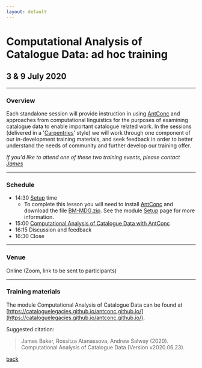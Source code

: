 ```yaml
---
layout: default
---
```


# Computational Analysis of Catalogue Data: ad hoc training

## 3 & 9 July 2020

______
### Overview

Each standalone session will provide instruction in using [AntConc](http://www.laurenceanthony.net/software/antconc/) and approaches from computational linguistics for the purposes of examining catalogue data to enable important catalogue related work. In the sessions (delivered in a '[Carpentries](https://carpentries.org/)' style) we will work through one component of our in-development training materials, and seek feedback in order to better understand the needs of community and further develop our training offer.

*If you'd like to attend one of these two training events, please contact [James](http://www.sussex.ac.uk/profiles/371022)*

______
### Schedule

- 14:30 [Setup](https://cataloguelegacies.github.io/antconc.github.io/setup.html) time
	- To complete this lesson you will need to install [AntConc](http://www.laurenceanthony.net/software/antconc/) and download the file [BM-MDG.zip](https://github.com/CatalogueLegacies/antconc.github.io/blob/gh-pages/data/BM-MDG.zip). See the module [Setup](https://cataloguelegacies.github.io/antconc.github.io/setup.html) page for more information.
- 15:00 [Computational Analysis of Catalogue Data with AntConc](https://cataloguelegacies.github.io/antconc.github.io)
- 16:15 Discussion and feedback
- 16:30 Close

______
### Venue

Online (Zoom, link to be sent to participants)

______
### Training materials

The module Computational Analysis of Catalogue Data can be found at [https://cataloguelegacies.github.io/antconc.github.io/](https://cataloguelegacies.github.io/antconc.github.io/).

Suggested citation:

> James Baker, Rossitza Atanassova, Andrew Salway (2020). Computational Analysis of Catalogue Data (Version v2020.06.23). 

[back](./)
